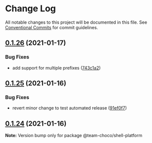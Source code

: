 # Change Log

All notable changes to this project will be documented in this file.
See [Conventional Commits](https://conventionalcommits.org) for commit guidelines.

## [0.1.26](https://github.com/team-choco/core/compare/v0.1.25...v0.1.26) (2021-01-17)


### Bug Fixes

* add support for multiple prefixes ([743c1a2](https://github.com/team-choco/core/commit/743c1a2563b9b56d190fc0756b19958b07fa772e))





## [0.1.25](https://github.com/team-choco/core/compare/v0.1.24...v0.1.25) (2021-01-16)


### Bug Fixes

* revert minor change to test automated release ([91ef0f7](https://github.com/team-choco/core/commit/91ef0f736f1f09a652289662b84694ad66ed24dd))





## [0.1.24](https://github.com/team-choco/core/compare/v0.1.23...v0.1.24) (2021-01-16)

**Note:** Version bump only for package @team-choco/shell-platform
